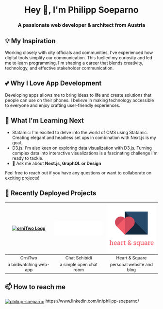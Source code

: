 <h1 align="center">Hey 👋, I'm Philipp Soeparno</h1>
<h3 align="center">A passionate web developer & architect from Austria</h3>

## 💡 My Inspiration

Working closely with city officials and communities, I've experienced how digital tools simplify our communication. This fuelled my curiosity and led me to learn programming. I'm shaping a career that blends creativity, technology, and effective stakeholder communication.

## 💕 Why I Love App Development

Developing apps allows me to bring ideas to life and create solutions that people can use on their phones. I believe in making technology accessible to everyone and enjoy crafting user-friendly experiences. 

## 🔭 What I'm Learning Next 

- Statamic: I'm excited to delve into the world of CMS using Statamic. Creating elegant and headless set ups in combination with Next.js is my goal.
- D3.js: I'm also keen on exploring data visualization with D3.js. Turning complex data into interactive visualizations is a fascinating challenge I'm ready to tackle.
- 💬 Ask me about **Next.js, GraphQL or Design**

Feel free to reach out if you have any questions or want to collaborate on exciting projects!

## 🌱 Recently Deployed Projects 

<a href="https://ornitwo.vercel.app"><img src="https://github.com/lovephimu/ornitwo/blob/next-update/public/images/title_pic.png" alt="orniTwo Logo" width="200" height="auto"></a> |  <a href="https://chat-schibidi.vercel.app"><img src="https://github.com/lovephimu/next-chat-app/raw/main/public/chat_logo_markup.png" alt="Chat Logo" width="200" height="auto"></a>  |  <a href="https://heartandsquare.vercel.app"><img src="https://github.com/lovephimu/next-heartandsquare/blob/main/public/images/hands_icon.png" alt="heart and square Logo" width="200" height="auto"></a>
:-------------------------:|:-------------------------:|:-------------------------:
OrniTwo             |  Chat Schibidi              |  Heart & Square
a birdwatching web-app            |  a simple open chat room            |  personal website and blog

## 📫 How to reach me 

<p align="left">
<a href="https://linkedin.com/in/philipp-soeparno" target="blank"><img align="center" src="https://raw.githubusercontent.com/rahuldkjain/github-profile-readme-generator/master/src/images/icons/Social/linked-in-alt.svg" alt="philipp-soeparno" height="30" width="40" /></a>
  https://www.linkedin.com/in/philipp-soeparno/
</p>

